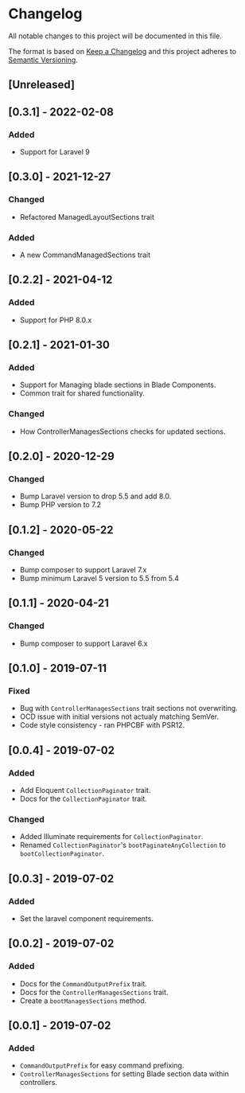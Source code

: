 # Changelog

All notable changes to this project will be documented in this file.

The format is based on [Keep a Changelog](http://keepachangelog.com/en/1.0.0/)
and this project adheres to [Semantic Versioning](http://semver.org/spec/v2.0.0.html).

## [Unreleased]

## [0.3.1] - 2022-02-08
### Added
- Support for Laravel 9

## [0.3.0] - 2021-12-27
### Changed
- Refactored ManagedLayoutSections trait

### Added
- A new CommandManagedSections trait

## [0.2.2] - 2021-04-12
### Added
- Support for PHP 8.0.x

## [0.2.1] - 2021-01-30
### Added
- Support for Managing blade sections in Blade Components.
- Common trait for shared functionality.

### Changed
- How ControllerManagesSections checks for updated sections.

## [0.2.0] - 2020-12-29
### Changed
- Bump Laravel version to drop 5.5 and add 8.0.
- Bump PHP version to 7.2

## [0.1.2] - 2020-05-22
### Changed
- Bump composer to support Laravel 7.x
- Bump minimum Laravel 5 version to 5.5 from 5.4

## [0.1.1] - 2020-04-21
### Changed
- Bump composer to support Laravel 6.x

## [0.1.0] - 2019-07-11
### Fixed
- Bug with `ControllerManagesSections` trait sections not overwriting.
- OCD issue with initial versions not actualy matching SemVer.
- Code style consistency - ran PHPCBF with PSR12.

## [0.0.4] - 2019-07-02
### Added
- Add Eloquent `CollectionPaginator` trait.
- Docs for the `CollectionPaginator` trait.

### Changed
- Added Illuminate requirements for `CollectionPaginator`.
- Renamed `CollectionPaginator`'s `bootPaginateAnyCollection` to `bootCollectionPaginator`.

## [0.0.3] - 2019-07-02
### Added
- Set the laravel component requirements.

## [0.0.2] - 2019-07-02
### Added
- Docs for the `CommandOutputPrefix` trait.
- Docs for the `ControllerManagesSections` trait.
- Create a `bootManagesSections` method.

## [0.0.1] - 2019-07-02
### Added
- `CommandOutputPrefix` for easy command prefixing.
- `ControllerManagesSections` for setting Blade section data within controllers.
